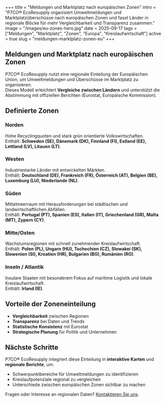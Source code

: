 +++
title = "Meldungen und Marktplatz nach europäischen Zonen"
intro = "P7CO® EcoResupply organisiert Umweltmeldungen und Marktplatzüberschüsse nach europäischen Zonen und fasst Länder in regionale Blöcke für mehr Vergleichbarkeit und Transparenz zusammen."
image = "/images/eu-zones-hero.jpg"
date = 2025-09-17
tags = ["Meldungen", "Marktplatz", "Zonen", "Europa", "Kreislaufwirtschaft"]
active = true
slug = "meldungen-marktplatz-zonen-eu"
+++

## Meldungen und Marktplatz nach europäischen Zonen

P7CO® EcoResupply nutzt eine regionale Einteilung der Europäischen Union, um Umweltmeldungen und Überschüsse im Marktplatz zu organisieren.  
Dieses Modell erleichtert **Vergleiche zwischen Ländern** und unterstützt die Abstimmung mit offiziellen Berichten (Eurostat, Europäische Kommission).

## Definierte Zonen

### Norden
Hohe Recyclingquoten und stark grün orientierte Volkswirtschaften.  
Enthält: **Schweden (SE), Dänemark (DK), Finnland (FI), Estland (EE), Lettland (LV), Litauen (LT)**.

### Westen
Industriestarke Länder mit entwickelten Märkten.  
Enthält: **Deutschland (DE), Frankreich (FR), Österreich (AT), Belgien (BE), Luxemburg (LU), Niederlande (NL)**.

### Süden
Mittelmeerraum mit Herausforderungen bei städtischen und landwirtschaftlichen Abfällen.  
Enthält: **Portugal (PT), Spanien (ES), Italien (IT), Griechenland (GR), Malta (MT), Zypern (CY)**.

### Mitte/Osten
Wachstumsregionen mit schnell zunehmender Kreislaufwirtschaft.  
Enthält: **Polen (PL), Ungarn (HU), Tschechien (CZ), Slowakei (SK), Slowenien (SI), Kroatien (HR), Bulgarien (BG), Rumänien (RO)**.

### Inseln / Atlantik
Insulare Staaten mit besonderem Fokus auf maritime Logistik und lokale Kreislaufwirtschaft.  
Enthält: **Irland (IE)**.

## Vorteile der Zoneneinteilung

- **Vergleichbarkeit** zwischen Regionen  
- **Transparenz** bei Daten und Trends  
- **Statistische Konsistenz** mit Eurostat  
- **Strategische Planung** für Politik und Unternehmen  

## Nächste Schritte

P7CO® EcoResupply integriert diese Einteilung in **interaktive Karten** und **regionale Berichte**, um:

- Schwerpunktbereiche für Umweltmeldungen zu identifizieren  
- Kreislaufpotenziale regional zu vergleichen  
- Unterschiede zwischen europäischen Zonen sichtbar zu machen  

Fragen oder Interesse an regionalen Daten? [Kontaktieren Sie uns](/de/home/contacts).
